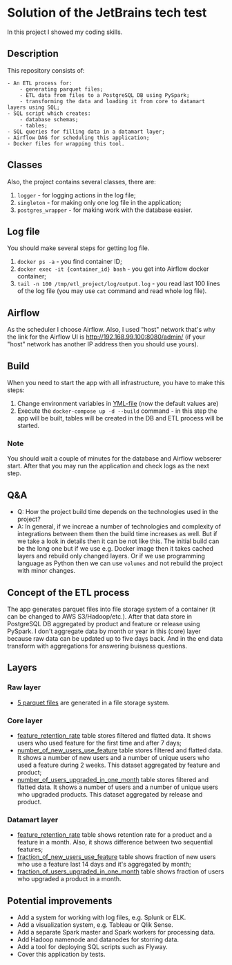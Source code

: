 # Solution of the JetBrains tech test

In this project I showed my coding skills.

## Description

This repository consists of:

```
- An ETL process for:
    - generating parquet files;
    - ETL data from files to a PostgreSQL DB using PySpark;
    - transforming the data and loading it from core to datamart layers using SQL;
- SQL script which creates:
    - database schemas;
    - tables;
- SQL queries for filling data in a datamart layer;
- Airflow DAG for scheduling this application;
- Docker files for wrapping this tool.
```

## Classes

Also, the project contains several classes, there are:
1. `logger` - for logging actions in the log file;
2. `singleton` - for making only one log file in the application;
3. `postgres_wrapper` - for making work with the database easier.

## Log file

You should make several steps for getting log file.
1. `docker ps -a` - you find container ID;
2. `docker exec -it {container_id} bash` - you get into Airflow docker container;
3. `tail -n 100 /tmp/etl_project/log/output.log` - you read last 100 lines of the log file (you may use `cat` command and read whole log file).

## Airflow
As the scheduler I choose Airflow. Also, I used "host" network that's why the link for the Airflow UI is http://192.168.99.100:8080/admin/ (if your "host" network has another IP address then you should use yours).

## Build

When you need to start the app with all infrastructure, you have to make this steps:
1. Change environment variables in [YML-file](./project/docker-compose.yml) (now the default values are) 
2. Execute the `docker-compose up -d --build` command - in this step the app will be built, tables will be created in the DB and ETL process will be started.

### Note

You should wait a couple of minutes for the database and Airflow webserer start. After that you may run the application and check logs as the next step.

## Q&A

- Q: How the project build time depends on the technologies used in the project?
- A: In general, if we increae a number of technologies and complexity of integrations between them then the build time increases as well. But if we take a look in details then it can be not like this. The initial build can be the long one but 
if we use e.g. Docker image then it takes cached layers and rebuild only changed layers. Or if we use programming language as Python then we can use `volumes` and not rebuild the project with minor changes.

## Concept of the ETL process

The app generates parquet files into file storage system of a container (it can be changed to AWS S3/Hadoop/etc.). After that data store in PostgreSQL DB aggregated by product and feature or release using PySpark. 
I don't aggregate data by month or year in this (core) layer because raw data can be updated up to five days back. And in the end data transform with aggregations for answering buisness questions.

## Layers

### Raw layer

- [5 parquet files](./project/utils/generator.py) are generated in a file storage system.

### Core layer

- [feature_retention_rate](./project/etl_core/feature_week_retention_rate_diff.py) table stores filtered and flatted data. It shows users who used feature for the first time and after 7 days;
- [number_of_new_users_use_feature](./project/etl_core/fraction_of_new_users_use_feature_14_days.py) table stores filtered and flatted data. It shows a number of new users and a number of unique users who used a feature during 2 weeks. This dataset aggregated by feature and product;
- [number_of_users_upgraded_in_one_month](./project/etl_core/fraction_of_users_upgraded_in_one_month.py) table stores filtered and flatted data. It shows a number of users and a number of unique users who upgraded products. This dataset aggregated by release and product.

### Datamart layer

- [feature_retention_rate](./project/etl_datamart/sql/feature_week_retention_rate_diff.sql) table shows retention rate for a product and a feature in a month. Also, it shows difference between two sequential features;
- [fraction_of_new_users_use_feature](./project/etl_datamart/sql/fraction_of_new_users_use_feature.sql) table shows fraction of new users who use a feature last 14 days and it's aggregated by month;
- [fraction_of_users_upgraded_in_one_month](./project/etl_datamart/sql/fraction_of_users_upgraded_in_one_month.sql) table shows fraction of users who upgraded a product in a month.

## Potential improvements

- Add a system for working with log files, e.g. Splunk or ELK.
- Add a visualization system, e.g. Tableau or Qlik Sense.
- Add a separate Spark master and Spark workers for processing data.
- Add Hadoop namenode and datanodes for storring data.
- Add a tool for deploying SQL scripts such as Flyway.
- Cover this application by tests.
